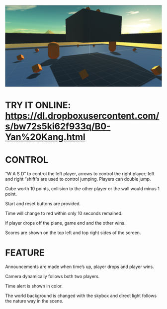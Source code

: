 ![alt tag](Intro.png)

# TRY IT ONLINE: https://dl.dropboxusercontent.com/s/bw72s5ki62f933q/B0-Yan%20Kang.html 

# CONTROL
“W A S D” to control the left player, arrows to control the right player; left and right “shift”s are used to control jumping. Players can double jump.

Cube worth 10 points, collision to the other player or the wall would minus 1 point.

Start and reset buttons are provided.

Time will change to red within only 10 seconds remained.

If player drops off the plane, game end and the other wins.

Scores are shown on the top left and top right sides of the screen.



# FEATURE
Announcements are made when time’s up, player drops and player wins.

Camera dynamically follows both two players.

Time alert is shown in color.

The world background is changed with the skybox and direct light follows the nature way in the scene. 

